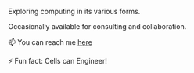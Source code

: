 Exploring computing in its various forms.

Occasionally available for consulting and collaboration.

📫 You can reach me [here](jaysonamati@gmail.com)

⚡ Fun fact: Cells can Engineer!


